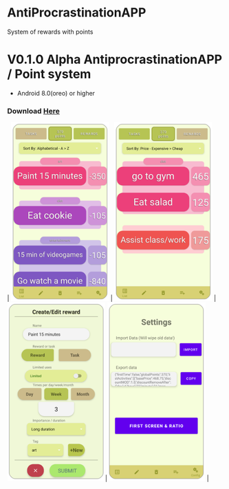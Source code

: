 # AntiProcrastinationAPP
System of rewards with points

# V0.1.0 Alpha AntiprocrastinationAPP / Point system
- Android 8.0(oreo) or higher
### Download [Here](https://github.com/Garnicanicolas32/AntiProcrastinationAPP/releases/tag/v0.1.0)

| <img src="/AntiProcrastinationEXTRA/Rewards.png" width="228"> | <img src="/AntiProcrastinationEXTRA/Tasks.png" width="228"> | <img src="/AntiProcrastinationEXTRA/CreateReward.png" width="228">|<img src="/AntiProcrastinationEXTRA/Config.png" width="228"> |



